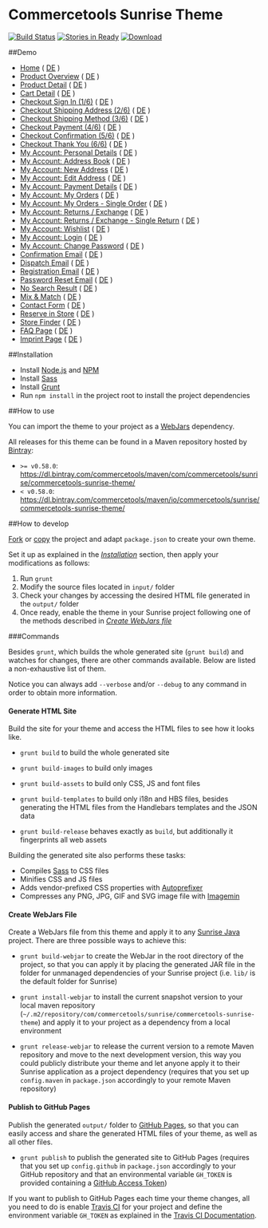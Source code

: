 # Commercetools Sunrise Theme

[![Build Status](https://travis-ci.org/commercetools/commercetools-sunrise-theme.png?branch=master)](https://travis-ci.org/commercetools/commercetools-sunrise-theme) [![Stories in Ready](https://badge.waffle.io/commercetools/commercetools-sunrise-theme.png?label=ready&title=Ready)](https://waffle.io/commercetools/commercetools-sunrise-theme) [ ![Download](https://api.bintray.com/packages/commercetools/maven/commercetools-sunrise-theme/images/download.svg) ](https://bintray.com/commercetools/maven/commercetools-sunrise-theme/_latestVersion)

##Demo
- [Home](http://commercetools.github.io/commercetools-sunrise-theme/site/en/home.html) ( [DE](http://commercetools.github.io/commercetools-sunrise-theme/site/de/home.html) )
- [Product Overview](http://commercetools.github.io/commercetools-sunrise-theme/site/en/pop.html) ( [DE](http://commercetools.github.io/commercetools-sunrise-theme/site/de/pop.html) )
- [Product Detail](http://commercetools.github.io/commercetools-sunrise-theme/site/en/pdp.html) ( [DE](http://commercetools.github.io/commercetools-sunrise-theme/site/de/pdp.html) )
- [Cart Detail](http://commercetools.github.io/commercetools-sunrise-theme/site/en/cart.html) ( [DE](http://commercetools.github.io/commercetools-sunrise-theme/site/de/cart.html) )
- [Checkout Sign In (1/6)](http://commercetools.github.io/commercetools-sunrise-theme/site/en/checkout-signin.html) ( [DE](http://commercetools.github.io/commercetools-sunrise-theme/site/de/checkout-signin.html) )
- [Checkout Shipping Address (2/6)](http://commercetools.github.io/commercetools-sunrise-theme/site/en/checkout-address.html) ( [DE](http://commercetools.github.io/commercetools-sunrise-theme/site/de/checkout-address.html) )
- [Checkout Shipping Method (3/6)](http://commercetools.github.io/commercetools-sunrise-theme/site/en/checkout-shipping.html) ( [DE](http://commercetools.github.io/commercetools-sunrise-theme/site/de/checkout-shipping.html) )
- [Checkout Payment (4/6)](http://commercetools.github.io/commercetools-sunrise-theme/site/en/checkout-payment.html) ( [DE](http://commercetools.github.io/commercetools-sunrise-theme/site/de/checkout-payment.html) )
- [Checkout Confirmation (5/6)](http://commercetools.github.io/commercetools-sunrise-theme/site/en/checkout-confirmation.html) ( [DE](http://commercetools.github.io/commercetools-sunrise-theme/site/de/checkout-confirmation.html) )
- [Checkout Thank You (6/6)](http://commercetools.github.io/commercetools-sunrise-theme/site/en/checkout-thankyou.html) ( [DE](http://commercetools.github.io/commercetools-sunrise-theme/site/de/checkout-thankyou.html) )
- [My Account: Personal Details](http://commercetools.github.io/commercetools-sunrise-theme/site/en/my-account-personal-details.html) ( [DE](http://commercetools.github.io/commercetools-sunrise-theme/site/de/my-account-personal-details.html) )
- [My Account: Address Book](http://commercetools.github.io/commercetools-sunrise-theme/site/en/my-account-address-book.html) ( [DE](http://commercetools.github.io/commercetools-sunrise-theme/site/de/my-account-address-book.html) )
- [My Account: New Address](http://commercetools.github.io/commercetools-sunrise-theme/site/en/my-account-new-address.html) ( [DE](http://commercetools.github.io/commercetools-sunrise-theme/site/de/my-account-new-address.html) )
- [My Account: Edit Address](http://commercetools.github.io/commercetools-sunrise-theme/site/en/my-account-edit-address.html) ( [DE](http://commercetools.github.io/commercetools-sunrise-theme/site/de/my-account-edit-address.html) )
- [My Account: Payment Details](http://commercetools.github.io/commercetools-sunrise-theme/site/en/my-account-payment-details.html) ( [DE](http://commercetools.github.io/commercetools-sunrise-theme/site/de/my-account-payment-details.html) )
- [My Account: My Orders](http://commercetools.github.io/commercetools-sunrise-theme/site/en/my-account-my-orders.html) ( [DE](http://commercetools.github.io/commercetools-sunrise-theme/site/de/my-account-my-orders.html) )
- [My Account: My Orders - Single Order](http://commercetools.github.io/commercetools-sunrise-theme/site/en/my-account-my-orders-order.html) ( [DE](http://commercetools.github.io/commercetools-sunrise-theme/site/de/my-account-my-orders-order.html) )
- [My Account: Returns / Exchange](http://commercetools.github.io/commercetools-sunrise-theme/site/en/my-account-returns-exchange.html) ( [DE](http://commercetools.github.io/commercetools-sunrise-theme/site/de/my-account-returns-exchange.html) )
- [My Account: Returns / Exchange - Single Return](http://commercetools.github.io/commercetools-sunrise-theme/site/en/my-account-returns-exchange-order.html) ( [DE](http://commercetools.github.io/commercetools-sunrise-theme/site/de/my-account-returns-exchange-order.html) )
- [My Account: Wishlist](http://commercetools.github.io/commercetools-sunrise-theme/site/en/my-account-wishlist.html) ( [DE](http://commercetools.github.io/commercetools-sunrise-theme/site/de/my-account-wishlist.html) )
- [My Account: Login](http://commercetools.github.io/commercetools-sunrise-theme/site/en/my-account-login.html) ( [DE](http://commercetools.github.io/commercetools-sunrise-theme/site/de/my-account-login.html) )
- [My Account: Change Password](http://commercetools.github.io/commercetools-sunrise-theme/site/en/my-account-change-password.html) ( [DE](http://commercetools.github.io/commercetools-sunrise-theme/site/de/my-account-change-password.html) )
- [Confirmation Email](http://commercetools.github.io/commercetools-sunrise-theme/site/en/confirmation-email.html) ( [DE](http://commercetools.github.io/commercetools-sunrise-theme/site/de/confirmation-email.html) )
- [Dispatch Email](http://commercetools.github.io/commercetools-sunrise-theme/site/en/dispatch-email.html) ( [DE](http://commercetools.github.io/commercetools-sunrise-theme/site/de/dispatch-email.html) )
- [Registration Email](http://commercetools.github.io/commercetools-sunrise-theme/site/en/registration-email.html) ( [DE](http://commercetools.github.io/commercetools-sunrise-theme/site/de/registration-email.html) )
- [Password Reset Email](http://commercetools.github.io/commercetools-sunrise-theme/site/en/password-reset-email.html) ( [DE](http://commercetools.github.io/commercetools-sunrise-theme/site/de/password-reset-email.html) )
- [No Search Result](http://commercetools.github.io/commercetools-sunrise-theme/site/en/no-search-result.html) ( [DE](http://commercetools.github.io/commercetools-sunrise-theme/site/de/no-search-result.html) )
- [Mix & Match](http://commercetools.github.io/commercetools-sunrise-theme/site/en/mix-match.html) ( [DE](http://commercetools.github.io/commercetools-sunrise-theme/site/de/mix-match.html) )
- [Contact Form](http://commercetools.github.io/commercetools-sunrise-theme/site/en/contact-form.html) ( [DE](http://commercetools.github.io/commercetools-sunrise-theme/site/de/contact-form.html) )
- [Reserve in Store](http://commercetools.github.io/commercetools-sunrise-theme/site/en/reserve-in-store.html) ( [DE](http://commercetools.github.io/commercetools-sunrise-theme/site/de/reserve-in-store.html) )
- [Store Finder](http://commercetools.github.io/commercetools-sunrise-theme/site/en/store-finder.html) ( [DE](http://commercetools.github.io/commercetools-sunrise-theme/site/de/store-finder.html) )
- [FAQ Page](http://commercetools.github.io/commercetools-sunrise-theme/site/en/faq.html) ( [DE](http://commercetools.github.io/commercetools-sunrise-theme/site/de/faq.html) )
- [Imprint Page](http://commercetools.github.io/commercetools-sunrise-theme/site/en/imprint.html) ( [DE](http://commercetools.github.io/commercetools-sunrise-theme/site/de/imprint.html) )

##Installation

- Install [Node.js](https://nodejs.org/) and [NPM](https://www.npmjs.com/)
- Install [Sass](http://sass-lang.com/install)
- Install [Grunt](http://gruntjs.com/getting-started)
- Run `npm install` in the project root to install the project dependencies

##How to use

You can import the theme to your project as a [WebJars](http://www.webjars.org/) dependency.

All releases for this theme can be found in a Maven repository hosted by [Bintray](https://bintray.com/):
- `>= v0.58.0`: https://dl.bintray.com/commercetools/maven/com/commercetools/sunrise/commercetools-sunrise-theme/
- `< v0.58.0`: https://dl.bintray.com/commercetools/maven/io/commercetools/sunrise/commercetools-sunrise-theme/

##How to develop

[Fork](https://help.github.com/articles/fork-a-repo/) or [copy](https://help.github.com/articles/duplicating-a-repository/) the project and adapt `package.json` to create your own theme.

Set it up as explained in the _[Installation](#installation)_ section, then apply your modifications as follows:

1. Run `grunt`
2. Modify the source files located in `input/` folder
3. Check your changes by accessing the desired HTML file generated in the `output/` folder
4. Once ready, enable the theme in your Sunrise project following one of the methods described in _[Create WebJars file](#create-webjars-file)_

###Commands

Besides `grunt`, which builds the whole generated site (`grunt build`) and watches for changes, there are other commands available. Below are listed a non-exhaustive list of them.

Notice you can always add `--verbose` and/or `--debug` to any command in order to obtain more information.

#### Generate HTML Site

Build the site for your theme and access the HTML files to see how it looks like.

- `grunt build` to build the whole generated site

- `grunt build-images` to build only images

- `grunt build-assets` to build only CSS, JS and font files

- `grunt build-templates` to build only i18n and HBS files, besides generating the HTML files from the Handlebars templates and the JSON data

- `grunt build-release` behaves exactly as `build`, but additionally it fingerprints all web assets

Building the generated site also performs these tasks:
- Compiles [Sass](http://sass-lang.com/) to CSS files
- Minifies CSS and JS files
- Adds vendor-prefixed CSS properties with [Autoprefixer](https://github.com/postcss/autoprefixer)
- Compresses any PNG, JPG, GIF and SVG image file with [Imagemin](https://github.com/imagemin/imagemin)

#### Create WebJars File

Create a WebJars file from this theme and apply it to any [Sunrise Java](https://github.com/commercetools/commercetools-sunrise-java) project. There are three possible ways to achieve this:

- `grunt build-webjar` to create the WebJar in the root directory of the project, so that you can apply it by placing the generated JAR file in the folder for unmanaged dependencies of your Sunrise project (i.e. `lib/` is the default folder for Sunrise)

- `grunt install-webjar` to install the current snapshot version to your local maven repository (`~/.m2/repository/com/commercetools/sunrise/commercetools-sunrise-theme`) and apply it to your project as a dependency from a local environment

- `grunt release-webjar` to release the current version to a remote Maven repository and move to the next development version, this way you could publicly distribute your theme and let anyone apply it to their Sunrise application as a project dependency (requires that you set up `config.maven` in `package.json` accordingly to your remote Maven repository)

#### Publish to GitHub Pages

Publish the generated `output/` folder to [GitHub Pages](https://pages.github.com/), so that you can easily access and share the generated HTML files of your theme, as well as all other files.

- `grunt publish` to publish the generated site to GitHub Pages (requires that you set up `config.github` in `package.json` accordingly to your GitHub repository and that an environmental variable `GH_TOKEN` is provided containing a [GitHub Access Token](https://help.github.com/articles/creating-an-access-token-for-command-line-use/))

If you want to publish to GitHub Pages each time your theme changes, all you need to do is enable [Travis CI](https://travis-ci.org/) for your project and define the environment variable `GH_TOKEN` as explained in the [Travis CI Documentation](https://docs.travis-ci.com/user/environment-variables).

